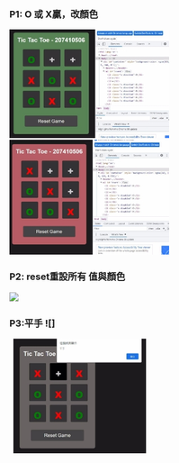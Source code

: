 ﻿
### P1:   O 或 X贏，改顏色
![](Aspose.Words.da11f049-a83b-4e34-870c-3332a724ac87.002.jpeg)
![](Aspose.Words.da11f049-a83b-4e34-870c-3332a724ac87.004.jpeg)
### P2: reset重設所有 值與顏色
![](Aspose.Words.da11f049-a83b-4e34-870c-3332a724ac87.001.png)
### P3:平手 ![]

` `![](Aspose.Words.da11f049-a83b-4e34-870c-3332a724ac87.003.jpeg)
